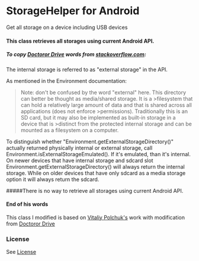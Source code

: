 # StorageHelper for Android
Get all storage on a device including USB devices

#### This class retrieves all storages using current Android API.

##### To copy [Doctoror Drive](https://github.com/Doctoror) words from [stackoverflow.com](http://stackoverflow.com/questions/22219312/android-open-external-storage-directorysdcard-for-storing-file):

The internal storage is referred to as "external storage" in the API.

As mentioned in the Environment documentation:

>Note: don't be confused by the word "external" here. This directory can better be thought as media/shared storage. It is a >filesystem that can hold a relatively large amount of data and that is shared across all applications (does not enforce >permissions). Traditionally this is an SD card, but it may also be implemented as built-in storage in a device that is >distinct from the protected internal storage and can be mounted as a filesystem on a computer.


To distinguish whether "Environment.getExternalStorageDirectory()" actually returned physically internal or external storage, call Environment.isExternalStorageEmulated(). If it's emulated, than it's internal. On newer devices that have internal storage and sdcard slot Environment.getExternalStorageDirectory() will always return the internal storage. While on older devices that have only sdcard as a media storage option it will always return the sdcard.

#####There is no way to retrieve all storages using current Android API.

#### End of his words


This class I modified is based on [Vitaliy Polchuk's](http://stackoverflow.com/users/900026/vitaliy-polchuk)
work with modification from [Doctoror Drive](https://github.com/Doctoror)

### License
See [License](/LICENSE)
